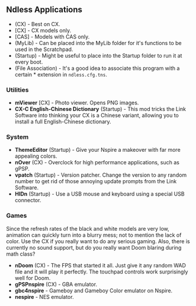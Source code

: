 Ndless Applications
--------------------

* (CX) - Best on CX.
* [CX] - CX models only.
* [CAS] - Models with CAS only.
* (MyLib) - Can be placed into the MyLib folder for it's functions to be used in the Scratchpad.
* (Startup) - Might be useful to place into the Startup folder to run it at every boot.
* (File Association) - It's a good idea to associate this program with a certain * extension in `ndless.cfg.tns`.

### Utilities

* **mViewer** [CX] - Photo viewer. Opens PNG images.
* **CX-C English-Chinese Dictionary** (Startup) - This mod tricks the Link Software into thinking your CX is a Chinese variant, allowing you to install a full English-Chinese dictionary.

### System

* **ThemeEditor** (Startup) - Give your Nspire a makeover with far more appealing colors.
* **nOver** (CX) - Overclock for high performance applications, such as gPSP.
* **vpatch** (Startup) - Version patcher. Change the version to any random number to get rid of those annoying update prompts from the Link Software.
* **HIDn** (Startup) - Use a USB mouse and keyboard using a special USB connector.

### Games

Since the refresh rates of the black and white models are very low, animation can quickly turn into a blurry mess; not to mention the lack of color. Use the CX if you really want to do any serious gaming. Also, there is currently no sound support, but do you really want Doom blaring during math class?

* **nDoom** (CX) - The FPS that started it all. Just give it any random WAD file and it will play it perfectly. The touchpad controls work surprisingly well for Doom.
* **gPSPnspire** (CX) - GBA emulator.
* **gbc4nspire** - Gameboy and Gameboy Color emulator on Nspire.
* **nespire** - NES emulator.